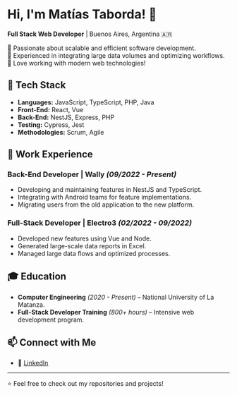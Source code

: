# Hi, I'm Matías Taborda! 👋

**Full Stack Web Developer** | Buenos Aires, Argentina 🇦🇷

🔹 Passionate about scalable and efficient software development.  
🔹 Experienced in integrating large data volumes and optimizing workflows.  
🔹 Love working with modern web technologies!  

## 🚀 Tech Stack

- **Languages:** JavaScript, TypeScript, PHP, Java  
- **Front-End:** React, Vue  
- **Back-End:** NestJS, Express, PHP  
- **Testing:** Cypress, Jest  
- **Methodologies:** Scrum, Agile  

## 💼 Work Experience

### Back-End Developer | Wally *(09/2022 - Present)*  
- Developing and maintaining features in NestJS and TypeScript.
- Integrating with Android teams for feature implementations.
- Migrating users from the old application to the new platform.

### Full-Stack Developer | Electro3 *(02/2022 - 09/2022)*  
- Developed new features using Vue and Node.
- Generated large-scale data reports in Excel.
- Managed large data flows and optimized processes.

## 🎓 Education

- **Computer Engineering** *(2020 - Present)* – National University of La Matanza.
- **Full-Stack Developer Training** *(800+ hours)* – Intensive web development program.

## 📫 Connect with Me

- 🔗 [LinkedIn](https://www.linkedin.com/in/matias-t)

---

⭐️ Feel free to check out my repositories and projects!

